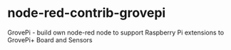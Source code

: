 # node-red-contrib-grovepi
GrovePi - build own node-red node to support Raspberry Pi extensions to GrovePi+ Board and Sensors

